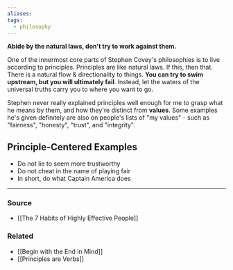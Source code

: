 ```yaml
---
aliases: 
tags:
  - philosophy
---
```

**Abide by the natural laws, don't try to work against them.**

One of the innermost core parts of Stephen Covey's philosophies is to live according to principles. Principles are like natural laws. If this, then that. There is a natural flow & directionality to things. **You can try to swim upstream, but you will ultimately fail**. Instead, let the waters of the universal truths carry you to where you want to go.

Stephen never really explained principles well enough for me to grasp what he means by them, and how they're distinct from **values**. Some examples he's given definitely are also on people's lists of "my values" - such as "fairness", "honesty", "trust", and "integrity".

## Principle-Centered Examples

- Do not lie to seem more trustworthy
- Do not cheat in the name of playing fair
- In short, do what Captain America does

---

### Source
- [[The 7 Habits of Highly Effective People]]

### Related
- [[Begin with the End in Mind]]
- [[Principles are Verbs]]